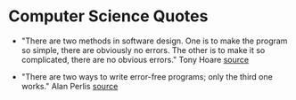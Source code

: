 # Computer Science Quotes

* "There are two methods in software design. One is to make the program so simple, there are obviously no errors. The other is to make it so complicated, there are no obvious errors." Tony Hoare [source](https://www.brainyquote.com/quotes/tony_hoare_620783)

* "There are two ways to write error-free programs; only the third one works." Alan Perlis [source](https://www.brainyquote.com/quotes/alan_perlis_177353)





